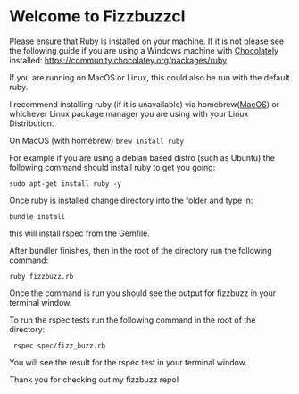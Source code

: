# Welcome to Fizzbuzzcl

Please ensure that Ruby is installed on your machine. If it is not please see the following guide if you are using a Windows machine with [Chocolately](https://chocolatey.org/) installed: https://community.chocolatey.org/packages/ruby

If you are running on MacOS or Linux, this could also be run with the default ruby. 

I recommend installing ruby (if it is unavailable) via homebrew([MacOS](https://brew.sh/)) or whichever Linux package manager you are using with your Linux Distribution. 

On MacOS (with homebrew)
`
brew install ruby 
`

For example if you are using a debian based distro (such as Ubuntu) the following command should install ruby to get you going: 

`
sudo apt-get install ruby -y 
`

Once ruby is installed change directory into the folder and type in:

`
bundle install 
`

this will install rspec from the Gemfile. 

After bundler finishes, then in the root of the directory run the following command:

`
ruby fizzbuzz.rb 
`

Once the command is run you should see the output for fizzbuzz in your terminal window. 

To run the rspec tests run the following command in the root of the directory: 

` 
rspec spec/fizz_buzz.rb 
`

You will see the result for the rspec test in your terminal window. 

Thank you for checking out my fizzbuzz repo! 